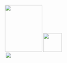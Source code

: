 &nbsp;&nbsp;&nbsp;&nbsp;&nbsp;&nbsp;&nbsp;&nbsp;&nbsp;&nbsp;&nbsp;&nbsp;&nbsp;&nbsp;&nbsp;&nbsp;&nbsp;&nbsp;&nbsp;&nbsp;&nbsp;&nbsp;&nbsp;&nbsp;&nbsp;&nbsp;&nbsp;&nbsp;&nbsp;&nbsp;&nbsp;&nbsp;&nbsp;&nbsp;&nbsp;&nbsp;&nbsp;&nbsp;&nbsp;&nbsp;&nbsp;&nbsp;&nbsp;&nbsp;&nbsp;&nbsp;&nbsp;&nbsp;&nbsp;&nbsp;&nbsp;&nbsp;&nbsp;&nbsp;&nbsp;&nbsp;&nbsp;&nbsp;&nbsp;&nbsp;&nbsp;&nbsp;&nbsp;&nbsp;&nbsp;&nbsp;&nbsp;&nbsp;&nbsp;&nbsp;&nbsp;&nbsp;<img src="https://i.giphy.com/media/v1.Y2lkPTc5MGI3NjExbTMzN3hzcDlzNDRtZWlpMXU5Ym1tc2ludWo1NWF4ZjdxaW52YXF5MyZlcD12MV9pbnRlcm5hbF9naWZfYnlfaWQmY3Q9cw/RNSL6ugO2Arll22BFK/giphy.gif" width="120" height="150">
<a href="https://www.instagram.com/anantha_krishna7?igsh=Yzk4cGwyMHlhajh2"><img src="https://i.giphy.com/media/v1.Y2lkPTc5MGI3NjExaTNwMmRnYWFjY3RqOXI3eWN1OWJ3amF5eGRsY3E4ZDJyMTZudm85OCZlcD12MV9pbnRlcm5hbF9naWZfYnlfaWQmY3Q9dHM/PsD1M7EciTMD3Rs1gh/giphy.gif" width="60" height="60"></a>
&nbsp;&nbsp;&nbsp;&nbsp;&nbsp;&nbsp;&nbsp;&nbsp;&nbsp;&nbsp;&nbsp;&nbsp;&nbsp;&nbsp;&nbsp;&nbsp;&nbsp;&nbsp;&nbsp;&nbsp;&nbsp;&nbsp;&nbsp;&nbsp;&nbsp;&nbsp;&nbsp;&nbsp;&nbsp;&nbsp;&nbsp;&nbsp;&nbsp;&nbsp;&nbsp;&nbsp;&nbsp;&nbsp;&nbsp;&nbsp;&nbsp;&nbsp;&nbsp;&nbsp;&nbsp;&nbsp;&nbsp;&nbsp;&nbsp;&nbsp;&nbsp;&nbsp;&nbsp;&nbsp;&nbsp;&nbsp;&nbsp;&nbsp;&nbsp;&nbsp;&nbsp;&nbsp;&nbsp;&nbsp;&nbsp;&nbsp;&nbsp;&nbsp;&nbsp;&nbsp;&nbsp;&nbsp;
 <image src="contributions.svg"> 



